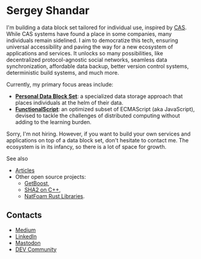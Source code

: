 # Sergey Shandar

I'm building a data block set tailored for individual use, inspired by [CAS](https://en.wikipedia.org/wiki/Content-addressable_storage). While CAS systems have found a place in some companies, many individuals remain sidelined. I aim to democratize this tech, ensuring universal accessibility and paving the way for a new ecosystem of applications and services. It unlocks so many possibilities, like decentralized protocol-agnostic social networks, seamless data synchronization, affordable data backup, better version control systems, deterministic build systems, and much more.

Currently, my primary focus areas include:

- **[Personal Data Block Set](https://github.com/datablockset/blockset)**: a specialized data storage approach that places individuals at the helm of their data.
- **[FunctionalScript](https://github.com/functionalscript/functionalscript)**: an optimized subset of ECMAScript (aka JavaScript), devised to tackle the challenges of distributed computing without adding to the learning burden.

Sorry, I'm not hiring. However, if you want to build your own services and applications on top of a data block set, don't hesitate to contact me. The ecosystem is in its infancy, so there is a lot of space for growth. 

See also

- [Articles](./articles)
- Other open source projects:
  - [GetBoost](https://github.com/sergey-shandar/getboost),
  - [SHA2 on C++](https://github.com/sergey-shandar/sha2),
  - [NatFoam Rust Libraries](https://github.com/natfoam/lib).

## Contacts

- [Medium](https://medium.com/@sergeyshandar)
- [LinkedIn](https://www.linkedin.com/in/sergeyshandar/)
- [Mastodon](https://techhub.social/@functionalscript)
- [DEV Community](https://dev.to/sergeyshandar)
